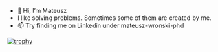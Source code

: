 - 👋 Hi, I’m Mateusz
- I like solving problems. Sometimes some of them are created by me.
- 📫 Try finding me on Linkedin under mateusz-wronski-phd

<!---
kopernic-pl/kopernic-pl is a ✨ special ✨ repository because its `README.md` (this file) appears on your GitHub profile.
You can click the Preview link to take a look at your changes.
--->

[![trophy](https://github-profile-trophy.vercel.app/?username=kopernic-pl)](https://github.com/ryo-ma/github-profile-trophy)
